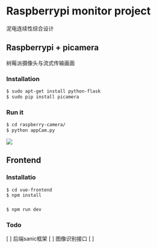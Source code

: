 # Raspberrypi monitor project

泥电连续性综合设计




## Raspberrypi + picamera
树莓派摄像头与流式传输画面

### Installation

```bash
$ sudo apt-get install python-flask
$ sudo pip install picamera
```

### Run it

```bash
$ cd raspberry-camera/
$ python appCam.py
```

![](image.png)

## Frontend 


### Installatio
```bash
$ cd vue-frontend
$ npm install
```
###
```bash
$ npm run dev
```

### Todo
[ ] 后端sanic框架
[ ] 图像识别接口
[ ] 

